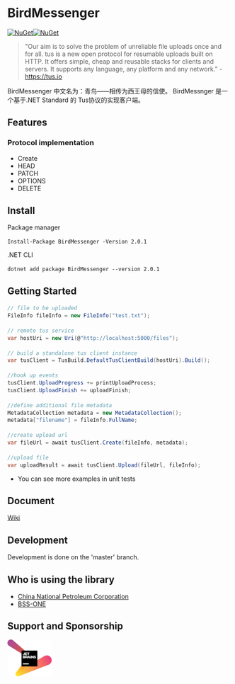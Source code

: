 # BirdMessenger
[![NuGet](https://img.shields.io/nuget/v/BirdMessenger.svg?color=blue&style=popout-square)](https://www.nuget.org/packages/BirdMessenger)[![NuGet](https://img.shields.io/nuget/dt/BirdMessenger.svg)](https://www.nuget.org/packages/BirdMessenger)
>"Our aim is to solve the problem of unreliable file uploads once and for all. tus is a new open protocol for resumable uploads built on HTTP. It offers simple, cheap and reusable stacks for clients and servers. It supports any language, any platform and any network." - https://tus.io

BirdMessenger 中文名为：青鸟——相传为西王母的信使。
BirdMessnger 是一个基于.NET Standard 的 Tus协议的实现客户端。

## Features

### Protocol implementation

* Create
* HEAD
* PATCH
* OPTIONS
* DELETE

## Install

Package manager

``Install-Package BirdMessenger -Version 2.0.1``

.NET CLI

``dotnet add package BirdMessenger --version 2.0.1``

## Getting Started

```C#
// file to be uploaded
FileInfo fileInfo = new FileInfo("test.txt");

// remote tus service
var hostUri = new Uri(@"http://localhost:5000/files");

// build a standalone tus client instance
var tusClient = TusBuild.DefaultTusClientBuild(hostUri).Build();

//hook up events
tusClient.UploadProgress += printUploadProcess;
tusClient.UploadFinish += uploadFinish;

//define additional file metadata 
MetadataCollection metadata = new MetadataCollection();
metadata["filename"] = fileInfo.FullName;

//create upload url
var fileUrl = await tusClient.Create(fileInfo, metadata);

//upload file
var uploadResult = await tusClient.Upload(fileUrl, fileInfo);
```

* You can see more examples in unit tests

## Document

[Wiki](https://github.com/bluetianx/BirdMessenger/wiki)

## Development

Development is done on the 'master' branch. 

## Who is using the library

* [China National Petroleum Corporation](https://www.cnpc.com.cn/cnpc/index.shtml)
* [BSS-ONE](https://www.bss-one.ro)

## Support and Sponsorship

<a href="https://www.jetbrains.com" target="_blank">
    <img src="./docs/img/jetbrains_logo.png" title="JetBrains" width="100" />
</a>
